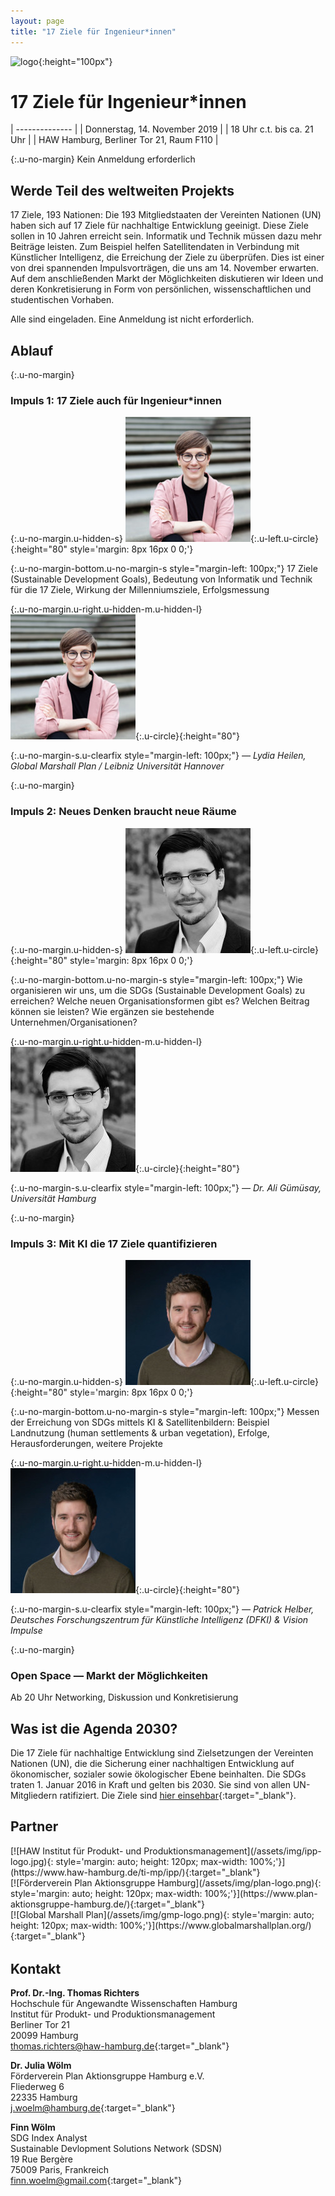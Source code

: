 ```yaml
---
layout: page
title: "17 Ziele für Ingenieur*innen"
---
```


![logo](https://sdg-events.de/static/sdg-logo.png){:height="100px"}

# 17 Ziele f&uuml;r Ingenieur\*innen

<div class='highlight-box u-inline-block' markdown='1'>

| --------------   |
| Donnerstag, 14. November 2019     |
| 18 Uhr c.t. bis ca. 21 Uhr         |
| HAW Hamburg, Berliner Tor 21, Raum F110  |

{:.u-no-margin}
Kein Anmeldung erforderlich


</div>

## Werde Teil des weltweiten Projekts

17 Ziele, 193 Nationen: Die 193 Mitgliedstaaten der Vereinten Nationen (UN) haben sich auf 17 Ziele f&uuml;r nachhaltige Entwicklung geeinigt. Diese Ziele sollen in 10 Jahren erreicht sein. Informatik und Technik m&uuml;ssen dazu mehr Beitr&auml;ge leisten. Zum Beispiel helfen Satellitendaten in Verbindung mit K&uuml;nstlicher Intelligenz, die Erreichung der Ziele zu &uuml;berpr&uuml;fen. Dies ist einer von drei spannenden Impulsvortr&auml;gen, die uns am 14. November erwarten. Auf dem anschlie&szlig;enden Markt der M&ouml;glichkeiten diskutieren wir Ideen und deren Konkretisierung in Form von pers&ouml;nlichen, wissenschaftlichen und studentischen Vorhaben.

Alle sind eingeladen. Eine Anmeldung ist nicht erforderlich.

## Ablauf

<div class='highlight-box u-block' markdown='1'>

{:.u-no-margin}
### Impuls 1: 17 Ziele auch f&uuml;r Ingenieur\*innen

{:.u-no-margin.u-hidden-s}
![speaker](/assets/img/lydia-heilen.jpeg){:.u-left.u-circle}{:height="80" style='margin: 8px 16px 0 0;'}

{:.u-no-margin-bottom.u-no-margin-s style="margin-left: 100px;"}
17 Ziele (Sustainable Development Goals), Bedeutung von Informatik und Technik f&uuml;r die 17 Ziele, Wirkung der Millenniumsziele, Erfolgsmessung

{:.u-no-margin.u-right.u-hidden-m.u-hidden-l}
![speaker](/assets/img/lydia-heilen.jpeg){:.u-circle}{:height="80"}

{:.u-no-margin-s.u-clearfix style="margin-left: 100px;"}
*&mdash; Lydia Heilen, Global Marshall Plan / Leibniz Universit&auml;t Hannover*


</div>

<div class='highlight-box u-block' markdown='1'>

{:.u-no-margin}
### Impuls 2: Neues Denken braucht neue R&auml;ume

{:.u-no-margin.u-hidden-s}
![speaker](/assets/img/ali-guemuesay.jpeg){:.u-left.u-circle}{:height="80" style='margin: 8px 16px 0 0;'}

{:.u-no-margin-bottom.u-no-margin-s style="margin-left: 100px;"}
Wie organisieren wir uns, um die SDGs (Sustainable Development Goals) zu erreichen? Welche neuen Organisationsformen gibt es?
Welchen Beitrag k&ouml;nnen sie leisten? Wie erg&auml;nzen sie bestehende Unternehmen/Organisationen?

{:.u-no-margin.u-right.u-hidden-m.u-hidden-l}
![speaker](/assets/img/ali-guemuesay.jpeg){:.u-circle}{:height="80"}

{:.u-no-margin-s.u-clearfix style="margin-left: 100px;"}
*&mdash; Dr. Ali G&uuml;m&uuml;say, Universit&auml;t Hamburg*

</div>

<div class='highlight-box u-block' markdown='1'>

{:.u-no-margin}
### Impuls 3: Mit KI die 17 Ziele quantifizieren

{:.u-no-margin.u-hidden-s}
![speaker](/assets/img/patrick-helber.jpeg){:.u-left.u-circle}{:height="80" style='margin: 8px 16px 0 0;'}

{:.u-no-margin-bottom.u-no-margin-s style="margin-left: 100px;"}
Messen der Erreichung von SDGs mittels KI & Satellitenbildern: Beispiel Landnutzung (human settlements & urban
vegetation), Erfolge, Herausforderungen, weitere Projekte

{:.u-no-margin.u-right.u-hidden-m.u-hidden-l}
![speaker](/assets/img/patrick-helber.jpeg){:.u-circle}{:height="80"}

{:.u-no-margin-s.u-clearfix style="margin-left: 100px;"}
*&mdash; Patrick Helber, Deutsches Forschungszentrum f&uuml;r K&uuml;nstliche Intelligenz (DFKI) & Vision Impulse*

</div>

<div class='highlight-box u-block' markdown='1'>

{:.u-no-margin}
### Open Space &mdash; Markt der M&ouml;glichkeiten

<span class='u-font-small'>
  Ab 20 Uhr  
</span>
Networking, Diskussion und Konkretisierung

</div>

## Was ist die Agenda 2030?

Die 17 Ziele f&uuml;r nachhaltige Entwicklung sind Zielsetzungen der Vereinten Nationen (UN), die die Sicherung einer nachhaltigen Entwicklung auf &ouml;konomischer, sozialer sowie &ouml;kologischer Ebene beinhalten. Die SDGs traten 1. Januar 2016 in Kraft und gelten bis 2030. Sie sind von allen UN-Mitgliedern ratifiziert. Die Ziele sind [hier einsehbar](https://sustainabledevelopment.un.org/sdgs){:target="&#95;blank"}.

## Partner

<div class='o-grid' style='margin-bottom: 32px;'>
  <div class='o-grid__col--4-4-s o-grid__col--2-4-m o-grid__col--1-3-l' markdown='1'>
[![HAW Institut für Produkt- und Produktionsmanagement](/assets/img/ipp-logo.jpg){: style='margin: auto; height: 120px; max-width: 100%;'}](https://www.haw-hamburg.de/ti-mp/ipp/){:target="&#95;blank"}
  </div>
  <div class='o-grid__col--4-4-s o-grid__col--2-4-m o-grid__col--1-3-l' markdown='1'>
[![Förderverein Plan Aktionsgruppe Hamburg](/assets/img/plan-logo.png){: style='margin: auto; height: 120px; max-width: 100%;'}](https://www.plan-aktionsgruppe-hamburg.de/){:target="&#95;blank"}
  </div>
  <div class='o-grid__col--4-4-s o-grid__col--2-4-m o-grid__col--1-3-l' markdown='1'>
[![Global Marshall Plan](/assets/img/gmp-logo.png){: style='margin: auto; height: 120px; max-width: 100%;'}](https://www.globalmarshallplan.org/){:target="&#95;blank"}
  </div>
</div>



## Kontakt

**Prof. Dr.-Ing. Thomas Richters**  
Hochschule f&uuml;r Angewandte Wissenschaften Hamburg  
Institut f&uuml;r Produkt- und Produktionsmanagement  
Berliner Tor 21  
20099 Hamburg  
[thomas.richters@haw-hamburg.de](mailto:thomas.richters@haw-hamburg.de){:target="&#95;blank"}


**Dr. Julia W&ouml;lm**  
F&ouml;rderverein Plan Aktionsgruppe Hamburg e.V.  
Fliederweg 6  
22335 Hamburg  
[j.woelm@hamburg.de](mailto:j.woelm@hamburg.de){:target="&#95;blank"}

**Finn W&ouml;lm**  
SDG Index Analyst  
Sustainable Devlopment Solutions Network (SDSN)  
19 Rue Berg&egrave;re  
75009 Paris, Frankreich  
[finn.woelm@gmail.com](mailto:finn.woelm@gmail.com){:target="&#95;blank"}


[Anmelden]: https://docs.google.com/forms/d/e/1FAIpQLSfCdKfjHpwWHAJLL7aNiOuj44d-loaVmrbBEmBNHSg9Nj4Kcg/viewform
